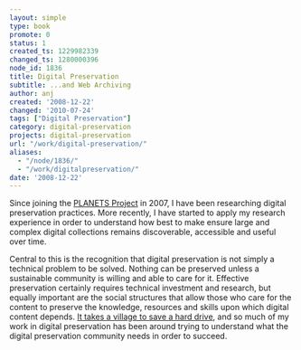```yaml
---
layout: simple
type: book
promote: 0
status: 1
created_ts: 1229982339
changed_ts: 1280000396
node_id: 1836
title: Digital Preservation
subtitle: ...and Web Archiving
author: anj
created: '2008-12-22'
changed: '2010-07-24'
tags: ["Digital Preservation"]
category: digital-preservation
projects: digital-preservation
url: "/work/digital-preservation/"
aliases:
  - "/node/1836/"
  - "/work/digitalpreservation/"
date: '2008-12-22'
---
```


Since joining the [PLANETS Project][1] in 2007, I have been researching digital preservation practices. More recently, I have started to apply my research experience in order to understand how best to make ensure large and complex digital collections remains discoverable, accessible and useful over time.

Central to this is the recognition that digital preservation is not simply a technical problem to be solved. Nothing can be preserved unless a sustainable community is willing and able to care for it. Effective preservation certainly requires technical investment and research, but equally important are the social structures that allow those who care for the content to preserve the knowledge, resources and skills upon which digital content depends. [It takes a village to save a hard drive][2], and so much of my work in digital preservation  has been around trying to understand what the digital preservation community needs in order to succeed.

[1]: http://www.planets-project.eu/
[2]: http://notepad.benfinoradin.info/2013/09/12/it-takes-a-village-to-save-a-hard-drive/
